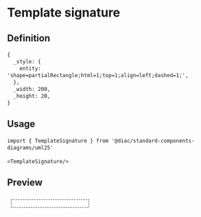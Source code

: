 # Template signature

## Definition

```
{
  _style: { 
    entity: 'shape=partialRectangle;html=1;top=1;align=left;dashed=1;',
  },
  _width: 200,
  _height: 20,
}
```

## Usage

```
import { TemplateSignature } from '@diac/standard-components-diagrams/uml25'

<TemplateSignature/>
```

## Preview

<img src="./template-signature.png" width="200"/>
